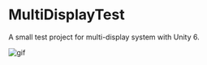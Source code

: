 # MultiDisplayTest

A small test project for multi-display system with Unity 6.

![gif](https://github.com/user-attachments/assets/153b0710-1b67-4a9b-9478-74358e9110b3)

